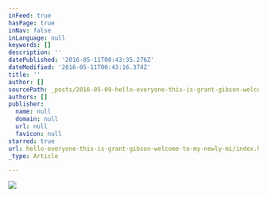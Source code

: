 ```yaml
---
inFeed: true
hasPage: true
inNav: false
inLanguage: null
keywords: []
description: ''
datePublished: '2016-05-11T00:43:35.276Z'
dateModified: '2016-05-11T00:43:16.374Z'
title: ''
author: []
sourcePath: _posts/2016-05-09-hello-everyone-this-is-grant-gibson-welcome-to-my-newly-mi.md
authors: []
publisher:
  name: null
  domain: null
  url: null
  favicon: null
starred: true
url: hello-everyone-this-is-grant-gibson-welcome-to-my-newly-mi/index.html
_type: Article

---
```

![](https://the-grid-user-content.s3-us-west-2.amazonaws.com/a79c71ce-5f0e-4bb5-a89b-2a4ff26e8be2.png)